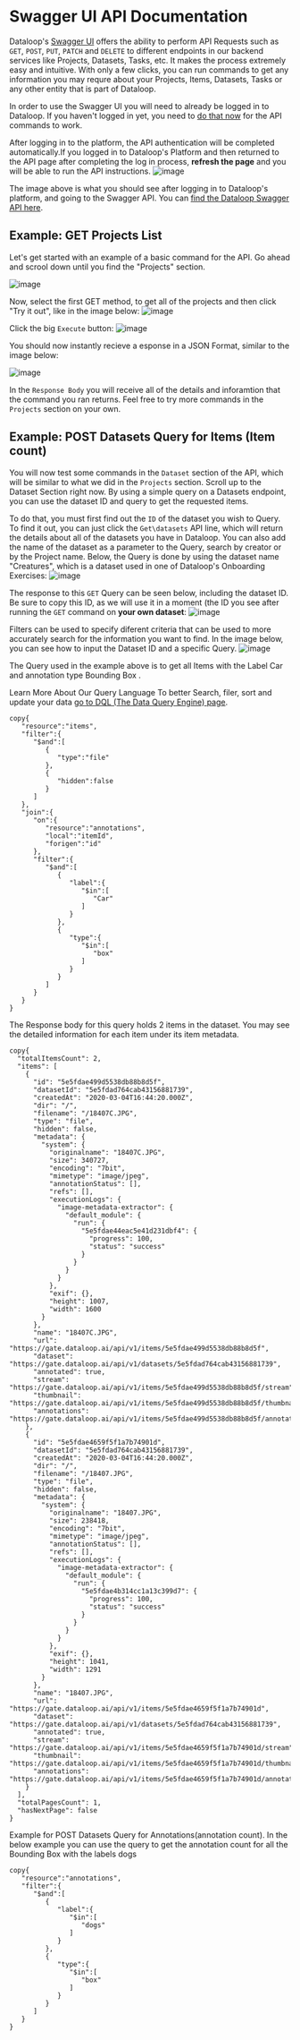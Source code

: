# Swagger UI API Documentation

Dataloop's [Swagger UI](https://gate.dataloop.ai/api/v1/docs) offers the ability to perform API Requests such as ```GET```, ```POST```, ```PUT```, ```PATCH``` and 
```DELETE``` to different endpoints in our backend services like Projects, Datasets, Tasks, etc. It makes the process extremely easy and intuitive. With only a few clicks, you can run commands to get any information you may requre about your Projects, Items, Datasets, Tasks or any other entity that is part of Dataloop.

In order to use the Swagger UI you will need to already be logged in to Dataloop. If you haven't logged in yet, you need to [do that now](https://dataloop-production.auth0.com/login?state=hKFo2SBjcjgtT1pLLV9WNHkzeklhLVdTRHlNMmVSb2R0NWJZa6FupWxvZ2luo3RpZNkgR2RPcHVhNHhfVXBtdWdOdElmSlVuU0VTSWhvZjRYUTmjY2lk2SBGckcwSFpnYTFDSzVVVlVTSkp1RGtTRHFJdFBpZVdHVw&client=FrG0HZga1CK5UVUSJJuDkSDqItPieWGW&protocol=oauth2&response_type=id_token%20code&response_mode=form_post&redirect_uri=https%3A%2F%2Fgate.dataloop.ai%2Fadmit%3Fdefault&scope=openid%20email%20profile%20offline_access&nonce=1dcPKS1~SRB4EBrg2ZZiR9aq4sAO3rUf&auth0Client=eyJuYW1lIjoiYXV0aDAuanMiLCJ2ZXJzaW9uIjoiOS4xMS4zIn0%3D) for the API commands to work. 

After logging in to the platform, the API authentication will be completed automatically.If you logged in to Dataloop's Platform and then returned to the API page after completing the log in process, **refresh the page** and you will be able to run the API instructions.
![image](https://user-images.githubusercontent.com/58508793/218516500-43b289ff-2e44-42e3-96be-5353cd1e7f76.png)

The image above is what you should see after logging in to Dataloop's platform, and going to the Swagger API. You can [find the Dataloop Swagger API here](https://gate.dataloop.ai/api/v1/docs/).


## Example: GET Projects List

Let's get started with an example of a basic command for the API. Go ahead and scrool down until you find the "Projects" section. 

![image](https://user-images.githubusercontent.com/58508793/219648842-aba4b7ff-c26d-4315-ab71-2eaf719e8732.png)


Now,  select the first GET method, to get all of the projects and  then click "Try it out", like in the image below:
![image](https://user-images.githubusercontent.com/58508793/219650991-266730c4-debf-4fcc-9b37-a327b4af6145.png)


Click the big ```Execute``` button:
![image](https://user-images.githubusercontent.com/58508793/219651137-475d2a9d-cdd3-4c70-b98d-18a0f1d0daee.png)

You should now instantly recieve a esponse in a JSON Format, similar to the image below:

![image](https://user-images.githubusercontent.com/58508793/219651466-b6cc5956-440a-41f9-984d-d853d3c4ed85.png)

In the ```Response Body``` you will receive all of the details and inforamtion that the command you ran returns. Feel free to try more commands in the ```Projects``` section on your own.

## Example: POST Datasets Query for Items (Item count)
You will now test some commands in the ```Dataset``` section of the API, which will be similar to what we did in the ```Projects``` section. Scroll up to the Dataset Section right now. By using a simple query on a Datasets endpoint, you can use the dataset ID and query to get the requested items.

To do that, you must first find out the ```ID``` of the dataset you wish to Query. To find it out, you can just click the ```Get\datasets``` API line, which will return the details about all of the datasets you have in Dataloop. You can also add the name of the dataset as a parameter to the Query, search by creator or by the Project name. Below, the Query is done by using the dataset name "Creatures", which is a dataset used in one of Dataloop's Onboarding Exercises:
![image](https://user-images.githubusercontent.com/58508793/219678882-765f6257-e92e-48dc-a0ad-70fba382227c.png)

The response to this ```GET``` Query can be seen below, including the dataset ID. Be sure to copy this ID, as we will use it in a moment (the ID you see after running the ```GET``` command on **your own dataset**:
![image](https://user-images.githubusercontent.com/58508793/219679455-89d26a5d-5303-43b8-b3af-86002bf3bb8d.png)



Filters can be used to specify diferent criteria that can be used to more accurately search for the information you want to find. In the image below, you can see how to input the Dataset ID and a specific Query.
![image](https://user-images.githubusercontent.com/58508793/218518081-65d657d6-a4c2-4443-8046-e1791b0fa2cd.png)


The Query used in the example above is to get all Items with the Label Car and annotation type Bounding Box .

Learn More About Our Query Language
To better Search, filer, sort and update your data [go to DQL (The Data Query Engine) page](https://dataloop.ai/docs/api-dql).
```
copy{
   "resource":"items",
   "filter":{
      "$and":[
         {
            "type":"file"
         },
         {
            "hidden":false
         }
      ]
   },
   "join":{
      "on":{
         "resource":"annotations",
         "local":"itemId",
         "forigen":"id"
      },
      "filter":{
         "$and":[
            {
               "label":{
                  "$in":[
                     "Car"
                  ]
               }
            },
            {
               "type":{
                  "$in":[
                     "box"
                  ]
               }
            }
         ]
      }
   }
}
```
The Response body for this query holds 2 items in the dataset. You may see the detailed information for each item under its item metadata.
```
copy{
  "totalItemsCount": 2,
  "items": [
    {
      "id": "5e5fdae499d5538db88b8d5f",
      "datasetId": "5e5fdad764cab43156881739",
      "createdAt": "2020-03-04T16:44:20.000Z",
      "dir": "/",
      "filename": "/18407C.JPG",
      "type": "file",
      "hidden": false,
      "metadata": {
        "system": {
          "originalname": "18407C.JPG",
          "size": 340727,
          "encoding": "7bit",
          "mimetype": "image/jpeg",
          "annotationStatus": [],
          "refs": [],
          "executionLogs": {
            "image-metadata-extractor": {
              "default_module": {
                "run": {
                  "5e5fdae44eac5e41d231dbf4": {
                    "progress": 100,
                    "status": "success"
                  }
                }
              }
            }
          },
          "exif": {},
          "height": 1007,
          "width": 1600
        }
      },
      "name": "18407C.JPG",
      "url": "https://gate.dataloop.ai/api/v1/items/5e5fdae499d5538db88b8d5f",
      "dataset": "https://gate.dataloop.ai/api/v1/datasets/5e5fdad764cab43156881739",
      "annotated": true,
      "stream": "https://gate.dataloop.ai/api/v1/items/5e5fdae499d5538db88b8d5f/stream",
      "thumbnail": "https://gate.dataloop.ai/api/v1/items/5e5fdae499d5538db88b8d5f/thumbnail",
      "annotations": "https://gate.dataloop.ai/api/v1/items/5e5fdae499d5538db88b8d5f/annotations"
    },
    {
      "id": "5e5fdae4659f5f1a7b74901d",
      "datasetId": "5e5fdad764cab43156881739",
      "createdAt": "2020-03-04T16:44:20.000Z",
      "dir": "/",
      "filename": "/18407.JPG",
      "type": "file",
      "hidden": false,
      "metadata": {
        "system": {
          "originalname": "18407.JPG",
          "size": 238418,
          "encoding": "7bit",
          "mimetype": "image/jpeg",
          "annotationStatus": [],
          "refs": [],
          "executionLogs": {
            "image-metadata-extractor": {
              "default_module": {
                "run": {
                  "5e5fdae4b314cc1a13c399d7": {
                    "progress": 100,
                    "status": "success"
                  }
                }
              }
            }
          },
          "exif": {},
          "height": 1041,
          "width": 1291
        }
      },
      "name": "18407.JPG",
      "url": "https://gate.dataloop.ai/api/v1/items/5e5fdae4659f5f1a7b74901d",
      "dataset": "https://gate.dataloop.ai/api/v1/datasets/5e5fdad764cab43156881739",
      "annotated": true,
      "stream": "https://gate.dataloop.ai/api/v1/items/5e5fdae4659f5f1a7b74901d/stream",
      "thumbnail": "https://gate.dataloop.ai/api/v1/items/5e5fdae4659f5f1a7b74901d/thumbnail",
      "annotations": "https://gate.dataloop.ai/api/v1/items/5e5fdae4659f5f1a7b74901d/annotations"
    }
  ],
  "totalPagesCount": 1,
  "hasNextPage": false
}
```
Example for POST Datasets Query for Annotations(annotation count).
In the below example you can use the query to get the annotation count for all the Bounding Box with the labels dogs
```
copy{
   "resource":"annotations",
   "filter":{
      "$and":[
         {
            "label":{
               "$in":[
                  "dogs"
               ]
            }
         },
         {
            "type":{
               "$in":[
                  "box"
               ]
            }
         }
      ]
   }
}
```
